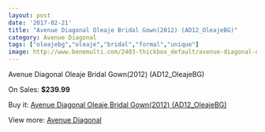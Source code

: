 ```yaml
---
layout: post
date: '2017-02-21'
title: "Avenue Diagonal Oleaje Bridal Gown(2012) (AD12_OleajeBG)"
category: Avenue Diagonal
tags: ["oleajebg","oleaje","bridal","formal","unique"]
image: http://www.benemulti.com/2403-thickbox_default/avenue-diagonal-oleaje-bridal-gown2012-ad12oleajebg.jpg
---
```

Avenue Diagonal Oleaje Bridal Gown(2012) (AD12_OleajeBG)

On Sales: **$239.99**
<a href="https://www.benemulti.com/en/avenue-diagonal/939-avenue-diagonal-oleaje-bridal-gown2012-ad12oleajebg.html"><amp-img layout="responsive" width="600" height="600" src="//www.benemulti.com/2403-thickbox_default/avenue-diagonal-oleaje-bridal-gown2012-ad12oleajebg.jpg" alt="Avenue Diagonal Oleaje Bridal Gown(2012) (AD12_OleajeBG) 0" /></a>
<a href="https://www.benemulti.com/en/avenue-diagonal/939-avenue-diagonal-oleaje-bridal-gown2012-ad12oleajebg.html"><amp-img layout="responsive" width="600" height="600" src="//www.benemulti.com/2405-thickbox_default/avenue-diagonal-oleaje-bridal-gown2012-ad12oleajebg.jpg" alt="Avenue Diagonal Oleaje Bridal Gown(2012) (AD12_OleajeBG) 1" /></a>
<a href="https://www.benemulti.com/en/avenue-diagonal/939-avenue-diagonal-oleaje-bridal-gown2012-ad12oleajebg.html"><amp-img layout="responsive" width="600" height="600" src="//www.benemulti.com/2404-thickbox_default/avenue-diagonal-oleaje-bridal-gown2012-ad12oleajebg.jpg" alt="Avenue Diagonal Oleaje Bridal Gown(2012) (AD12_OleajeBG) 2" /></a>

Buy it: [Avenue Diagonal Oleaje Bridal Gown(2012) (AD12_OleajeBG)](https://www.benemulti.com/en/avenue-diagonal/939-avenue-diagonal-oleaje-bridal-gown2012-ad12oleajebg.html "Avenue Diagonal Oleaje Bridal Gown(2012) (AD12_OleajeBG)")

View more: [Avenue Diagonal](https://www.benemulti.com/en/14-avenue-diagonal "Avenue Diagonal")